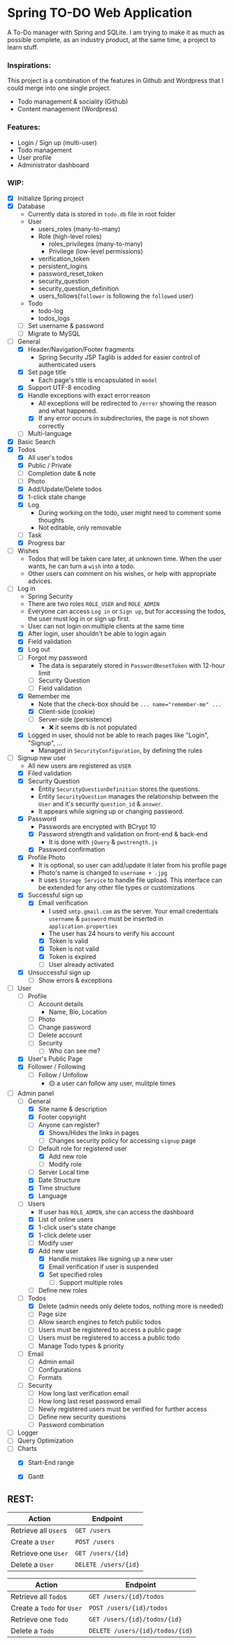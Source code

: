 # Spring TO-DO Web Application
A To-Do manager with Spring and SQLite. I am trying to make it as much as possible complete, as an industry product, at the same time, a project to learn stuff.

### Inspirations:
This project is a combination of the features in Github and Wordpress that I could merge into one single project.
- Todo management & sociality (Github)
- Content management (Wordpress)

### Features:
- Login / Sign up (multi-user)
- Todo management
- User profile
- Administrator dashboard


### WIP:
- [x] Initialize Spring project
- [x] Database
	- Currently data is stored in `todo.db` file in root folder
	- User
		- users_roles (many-to-many)
		- Role (high-level roles)
			- roles_privileges (many-to-many)
			- Privilege (low-level permissions)
		- verification_token
		- persistent_logins
		- password_reset_token
		- security_question
		- security_question_definition
		- users_follows(`follower` is following the `followed` user)
	- Todo
		- todo-log
		- todos_logs
	- [ ] Set username & password
	- [ ] Migrate to MySQL
- [ ] General
	- [x] Header/Navigation/Footer fragments
		- Spring Security JSP Taglib is added for easier control of authenticated users
	- [x] Set page title
		- Each page&#39;s title is encapsulated in `model`
	- [x] Support UTF-8 encoding
	- [x] Handle exceptions with exact error reason
		- All exceptions will be redirected to `/error` showing the reason and what happened.
		- [x] If any error occurs in subdirectories, the page is not shown correctly
	- [ ] Multi-language
- [x] Basic Search
- [x] Todos
	- [x] All user&#39;s todos
	- [x] Public / Private
	- [ ] Completion date & note
	- [ ] Photo
	- [x] Add/Update/Delete todos
	- [x] 1-click state change
	- [x] Log
		- During working on the todo, user might need to comment some thoughts
		- Not editable, only removable
	- [ ] Task
	- [x] Progress bar
- [ ] Wishes
	- Todos that will be taken care later, at unknown time. When the user wants, he can turn a `wish` into a todo.
	- Other users can comment on his wishes, or help with appropriate advices.
- [ ] Log in
	- Spring Security 
	- There are two roles `ROLE_USER` and `ROLE_ADMIN`
	- Everyone can access `Log in` or `Sign up`, but for accessing the todos, the user must log in or sign up first.
	- User can not login on multiple clients at the same time
	- [x] After login, user shouldn't be able to login again
	- [x] Field validation
	- [x] Log out
	- [ ] Forgot my password
		- The data is separately  stored in `PasswordResetToken` with 12-hour limit
		- [ ] Security Question
		- [ ] Field validation
	- [x] Remember me
		- Note that the check-box should be `... name="remember-me" ...`
		- [x] Client-side (cookie)
		- [ ] Server-side (persistence)
			- ❌ it seems db is not populated
	- [x] Logged in user, should not be able to reach pages like "Login", "Signup", ...
		- Managed in `SecurityConfiguration`, by defining the rules
- [ ] Signup new user
	- All new users are registered as `USER`
	- [x] Filed validation
	- [x] Security Question
		- Entity `SecurityQuestionDefinition` stores the questions.
		- Entity `SecurityQuestion` manages the relationship between the `User` and it&#39;s security `question_id` & `answer`.
		- It appears while signing up or changing password.
	- [x] Password
		- Passwords are encrypted with BCrypt 10
		- [x] Password strength and validation on front-end & back-end
			- It is done with `jQuery` & `pwstrength.js`
		- [x] Password confirmation
	- [x] Profile Photo
		- It is optional, so user can add/update it later from his profile page
		- Photo&#39;s name is changed to `username + .jpg`
		- It uses `Storage Service` to handle file upload. This interface can be extended for any other file types or customizations
	- [x] Successful sign up
		- [x] Email verification
			- I used `smtp.gmail.com` as the server. Your email credentials `username` & `password` must be inserted in `application.properties`
			- The user has 24 hours to verify his account
			- [x] Token is valid
			- [x] Token is not valid
			- [x] Token is expired
			- [ ] User already activated
	- [x] Unsuccessful  sign up
		- [ ] Show errors & exceptions
- [ ] User
	- [ ] Profile
		- [ ] Account details
			- Name, Bio, Location
		- [ ] Photo
		- [ ] Change password
		- [ ] Delete account
		- [ ] Security
			- [ ] Who can see me?
	- [x] User&#39;s Public Page
	- [x] Follower / Following
		- [ ] Follow / Unfollow
			- 🟡 a user can follow any user, mulitple times
- [ ] Admin panel
	- [ ] General
		- [x] Site name & description
		- [x] Footer copyright
		- [ ] Anyone can register?
			- [x] Shows/Hides the links in pages
			- [ ] Changes security policy for accessing `signup` page
		- [ ] Default role for registered user
			- [x] Add new role
			- [ ] Modify role
		- [ ] Server Local time
		- [x] Date Structure
		- [x] Time structure
		- [x] Language
	- [ ] Users
		- If user has `ROLE_ADMIN`, she can access the dashboard
		- [x] List of online users
		- [x] 1-click user's state change
		- [x] 1-click delete user
		- [ ] Modify user
		- [x] Add new user
			- [x] Handle mistakes like signing up a new user
			- [x] Email verification if user is suspended
			- [x] Set specified roles
				- [ ] Support multiple roles
		- [ ] Define new roles
	- [ ] Todos
		- [x] Delete (admin needs only delete todos, nothing more is needed)
		- [ ] Page size
		- [ ] Allow search engines to fetch public todos
		- [ ] Users must be registered to access a public page
		- [ ] Users must be registered to access a public todo
		- [ ] Manage Todo types & priority
	- [ ] Email
		- [ ] Admin email
		- [ ] Configurations
		- [ ] Formats
	- [ ] Security
		- [ ] How long last verification email
		- [ ] How long last reset password email
		- [ ] Newly registered users must be verified for further access
		- [ ] Define new security questions
		- [ ] Password combination
- [ ] Logger
- [ ] Query Optimization
- [ ] Charts
	- [x] Start-End range
	- [x] Gantt



## REST:

| Action  | Endpoint |
| ------------- | ------------- |
| Retrieve all `User`s  | `GET /users`  |
| Create a `User`  | `POST /users`  |
| Retrieve one `User`  | `GET /users/{id}`  |
| Delete a `User`  | `DELETE /users/{id}`  |

| Action  | Endpoint |
| ------------- | ------------- |
| Retrieve all `Todo`s  | `GET /users/{id}/todos`  |
| Create a `Todo` for `User`  | `POST /users/{id}/todos`  |
| Retrieve one `Todo`  | `GET /users/{id}/todos/{id}`  |
| Delete a `Todo`  | `DELETE /users/{id}/todos/{id}`  |